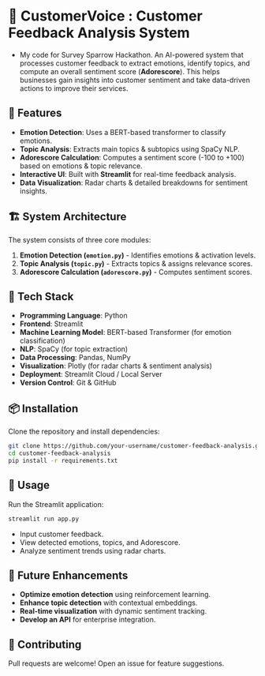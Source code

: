 # 📝 CustomerVoice : Customer Feedback Analysis System

- My code for Survey Sparrow Hackathon.
An AI-powered system that processes customer feedback to extract emotions, identify topics, and compute an overall sentiment score (**Adorescore**). This helps businesses gain insights into customer sentiment and take data-driven actions to improve their services.

## 🚀 Features
- **Emotion Detection**: Uses a BERT-based transformer to classify emotions.
- **Topic Analysis**: Extracts main topics & subtopics using SpaCy NLP.
- **Adorescore Calculation**: Computes a sentiment score (-100 to +100) based on emotions & topic relevance.
- **Interactive UI**: Built with **Streamlit** for real-time feedback analysis.
- **Data Visualization**: Radar charts & detailed breakdowns for sentiment insights.

## 🏗️ System Architecture
The system consists of three core modules:
1. **Emotion Detection (`emotion.py`)** - Identifies emotions & activation levels.
2. **Topic Analysis (`topic.py`)** - Extracts topics & assigns relevance scores.
3. **Adorescore Calculation (`adorescore.py`)** - Computes sentiment scores.

## 🔧 Tech Stack
- **Programming Language**: Python
- **Frontend**: Streamlit
- **Machine Learning Model**: BERT-based Transformer (for emotion classification)
- **NLP**: SpaCy (for topic extraction)
- **Data Processing**: Pandas, NumPy
- **Visualization**: Plotly (for radar charts & sentiment analysis)
- **Deployment**: Streamlit Cloud / Local Server
- **Version Control**: Git & GitHub

## 📦 Installation
Clone the repository and install dependencies:
```bash
git clone https://github.com/your-username/customer-feedback-analysis.git
cd customer-feedback-analysis
pip install -r requirements.txt
```

## 🚀 Usage
Run the Streamlit application:
```bash
streamlit run app.py
```
- Input customer feedback.
- View detected emotions, topics, and Adorescore.
- Analyze sentiment trends using radar charts.



## 🔮 Future Enhancements
- **Optimize emotion detection** using reinforcement learning.
- **Enhance topic detection** with contextual embeddings.
- **Real-time visualization** with dynamic sentiment tracking.
- **Develop an API** for enterprise integration.

## 🤝 Contributing
Pull requests are welcome! Open an issue for feature suggestions.
